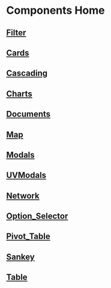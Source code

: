 # Components Home

## [Filter](./Components/Filter.md)

## [Cards](./Components/Cards.md)

## [Cascading](./Components/Cascading.md)

## [Charts](./Components/Charts.md)

## [Documents](./Components/Documents.md)

## [Map](./Components/Map.md)

## [Modals](./Components/Modals.md)

## [UVModals](./Components/UVmodals.md)

## [Network](./Components/Network.md)

## [Option_Selector](./Components/Option_Selector.md)

## [Pivot_Table](./Components/Pivot_Table.md)

## [Sankey](./Components/Sankey.md)

## [Table](./Components/Table.md)